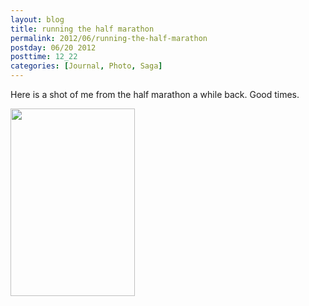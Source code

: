 ```yaml
---
layout: blog
title: running the half marathon
permalink: 2012/06/running-the-half-marathon
postday: 06/20 2012
posttime: 12_22
categories: [Journal, Photo, Saga]
---
```


Here is a shot of me from the half marathon a while back. Good times.

<a href="http://blog.kristeraxel.com/wp-content/uploads/2012/06/Screen-shot-2012-06-20-at-12.09.50-PM.png"><img src="http://blog.kristeraxel.com/wp-content/uploads/2012/06/Screen-shot-2012-06-20-at-12.09.50-PM-199x300.png" alt="" title="Screen shot 2012-06-20 at 12.09.50 PM" width="199" height="300" class="aligncenter size-medium wp-image-1878" /></a>
